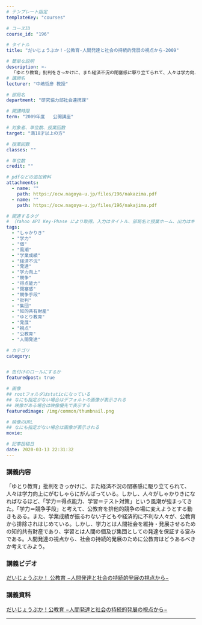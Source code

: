 ```yaml
---
# テンプレート指定
templateKey: "courses"

# コースID
course_id: "196"

# タイトル
title: "だいじょうぶか！-公教育-人間発達と社会の持続的発展の視点から-2009"

# 簡単な説明
description: >-
  「ゆとり教育」批判をきっかけに、また経済不況の閉塞感に駆り立てられて、人々は学力向上にがむしゃらにがんばっている。しかし、人々がしゃかりきになればなるほど、「学力＝得点能力、学習＝テスト対策」という風潮が強まってきた。「学力＝競争手段」と考えて、公教育を排他的競争の場に変えようとする動きもある。また、学業成績が振るわない子どもや経済的に不利な人々が、公教育から排除されはじめている。しかし、学力とは ....
# 講師名
lecturer: "中嶋哲彦 教授"

# 部局名
department: "研究協力部社会連携課"

# 開講時限
term: "2009年度	公開講座"

# 対象者、単位数、授業回数
target: "満18才以上の方"

# 授業回数
classes: ""

# 単位数
credit: ""

# pdfなどの追加資料
attachments:
  - name: "" 
    path: https://ocw.nagoya-u.jp/files/196/nakazima.pdf
  - name: "" 
    path: https://ocw.nagoya-u.jp/files/196/nakajima.pdf

# 関連するタグ
# （Yahoo API Key-Phase により取得。入力はタイトル、部局名と授業ホーム、出力はキーフレーズ（tags））
tags:
  - "しゃかりき"
  - "学力"
  - "個"
  - "風潮"
  - "学業成績"
  - "経済不況"
  - "発達"
  - "学力向上"
  - "競争"
  - "得点能力"
  - "閉塞感"
  - "競争手段"
  - "批判"
  - "集団"
  - "知的共有財産"
  - "ゆとり教育"
  - "発展"
  - "視点"
  - "公教育"
  - "人間発達"

# カテゴリ
category:


# 色付けのロールにするか
featuredpost: true

# 画像
## rootフォルダはstaticになっている
## なにも指定がない場合はデフォルトの画像が表示される
## 映像がある場合は映像優先で表示する
featuredimage: /img/common/thumbnail.png

# 映像のURL
## なにも指定がない場合は画像が表示される
movie: 

# 記事投稿日
date: 2020-03-13 22:31:32
---
```


### 講義内容

「ゆとり教育」批判をきっかけに、また経済不況の閉塞感に駆り立てられて、人々は学力向上にがむしゃらにがんばっている。しかし、人々がしゃかりきになればなるほど、「学力＝得点能力、学習＝テスト対策」という風潮が強まってきた。「学力＝競争手段」と考えて、公教育を排他的競争の場に変えようとする動きもある。また、学業成績が振るわない子どもや経済的に不利な人々が、公教育から排除されはじめている。しかし、学力とは人間社会を維持・発展させるための知的共有財産であり、学習とは人間の個及び集団としての発達を保証する営みである。人間発達の視点から、社会の持続的発展のために公教育はどうあるべきか考えてみよう。














### 講義ビデオ

[だいじょうぶか！ 公教育 −人間発達と社会の持続的発展の視点から−](https://nuvideo.media.nagoya-u.ac.jp/embed/f8a890682f6e50681063a7fe8ca83a082bbe38c1)

### 講義資料

[だいじょうぶか！公教育 −人間発達と社会の持続的発展の視点から−](https://ocw.nagoya-u.jp/files/196/nakajima.pdf) 











-----